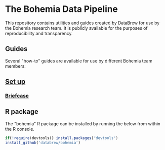 
The Bohemia Data Pipeline
=============================================

This repository contains utilities and guides created by DataBrew for use by the Bohemia research team. It is publicly available for the purposes of reproducibility and transparency.

Guides
------------

Several "how-to" guides are available for use by different Bohemia team members:

## [Set up](guides/guide_admin_set_up.md)

### [Briefcase](#guides/guide_briefcase.md)


R package
------------

The "bohemia" R package can be installed by running the below from within the R console.

``` r
if(!require(devtools)) install.packages("devtools")
install_github('databrew/bohemia')
```

